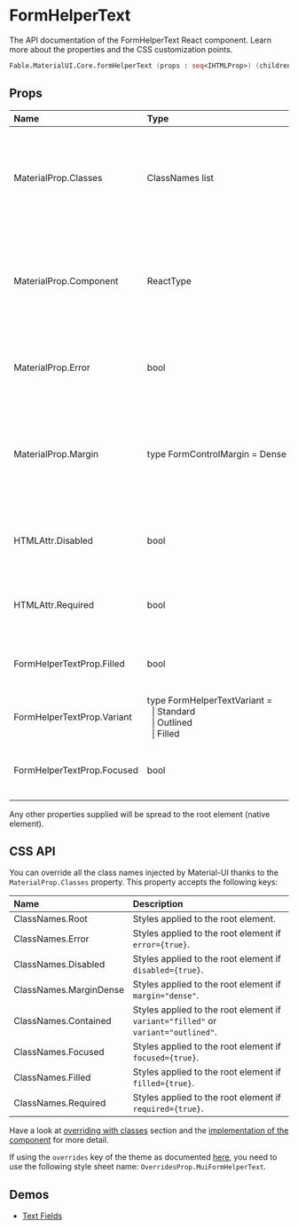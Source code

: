 # FormHelperText

<p class="description">The API documentation of the FormHelperText React component. Learn more about the properties and the CSS customization points.</p>

```fsharp
Fable.MaterialUI.Core.formHelperText (props : seq<IHTMLProp>) (children : seq<ReactElement>) : ReactElement
```



## Props

| Name | Type | Default | Description |
|:-----|:-----|:--------|:------------|
| <span class="prop-name">MaterialProp.Classes</span> | <span class="prop-type">ClassNames list</span> |   | Override or extend the styles applied to the component.  See CSS API below for more details.  |
| <span class="prop-name">MaterialProp.Component</span> | <span class="prop-type">ReactType</span> | <span class="prop-default">"p"</span> | The component used for the root node. Either a string to use a DOM element or a component. |
| <span class="prop-name">MaterialProp.Error</span> | <span class="prop-type">bool</span> |   | If `true`, helper text should be displayed in an error state. |
| <span class="prop-name">MaterialProp.Margin</span> | <span class="prop-type">type&nbsp;FormControlMargin&nbsp;=&nbsp;Dense<br></span> |   | If `Dense`, will adjust vertical spacing. This is normally obtained via context from FormControl. |
| <span class="prop-name">HTMLAttr.Disabled</span> | <span class="prop-type">bool</span> |   | If `true`, the helper text should be displayed in a disabled state. |
| <span class="prop-name">HTMLAttr.Required</span> | <span class="prop-type">bool</span> |   | If `true`, the helper text should use required classes key. |
| <span class="prop-name">FormHelperTextProp.Filled</span> | <span class="prop-type">bool</span> |   | If `true`, the helper text should use filled classes key. |
| <span class="prop-name">FormHelperTextProp.Variant</span> | <span class="prop-type">type&nbsp;FormHelperTextVariant&nbsp;=<br>&nbsp;&nbsp;&#124;&nbsp;Standard<br>&nbsp;&nbsp;&#124;&nbsp;Outlined<br>&nbsp;&nbsp;&#124;&nbsp;Filled<br></span> |   | The variant to use. |
| <span class="prop-name">FormHelperTextProp.Focused</span> | <span class="prop-type">bool</span> |   | If `true`, the helper text should use focused classes key. |

Any other properties supplied will be spread to the root element (native element).

## CSS API

You can override all the class names injected by Material-UI thanks to the `MaterialProp.Classes` property.
This property accepts the following keys:


| Name | Description |
|:-----|:------------|
| <span class="prop-name">ClassNames.Root</span> | Styles applied to the root element.
| <span class="prop-name">ClassNames.Error</span> | Styles applied to the root element if `error={true}`.
| <span class="prop-name">ClassNames.Disabled</span> | Styles applied to the root element if `disabled={true}`.
| <span class="prop-name">ClassNames.MarginDense</span> | Styles applied to the root element if `margin="dense"`.
| <span class="prop-name">ClassNames.Contained</span> | Styles applied to the root element if `variant="filled"` or `variant="outlined"`.
| <span class="prop-name">ClassNames.Focused</span> | Styles applied to the root element if `focused={true}`.
| <span class="prop-name">ClassNames.Filled</span> | Styles applied to the root element if `filled={true}`.
| <span class="prop-name">ClassNames.Required</span> | Styles applied to the root element if `required={true}`.

Have a look at [overriding with classes](#/customization/overrides) section
and the [implementation of the component](https://github.com/mui-org/material-ui/tree/master/packages/material-ui/src/FormHelperText/FormHelperText.js)
for more detail.

If using the `overrides` key of the theme as documented
[here](#/customization/themes),
you need to use the following style sheet name: `OverridesProp.MuiFormHelperText`.

## Demos

- [Text Fields](#/demos/text-fields/)

